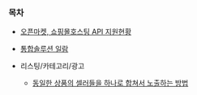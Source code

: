
### 목차

- [오픈마켓, 쇼핑몰호스팅 API 지원현황](API.md)

- [통합솔루션 일람](통합솔루션.md)

- 리스팅/카테고리/광고
    - [동일한 상품의 셀러들을 하나로 합쳐서 노출하는 방법](동일한%20상품의%20셀러들을%20하나로%20합쳐서%20노출.md)